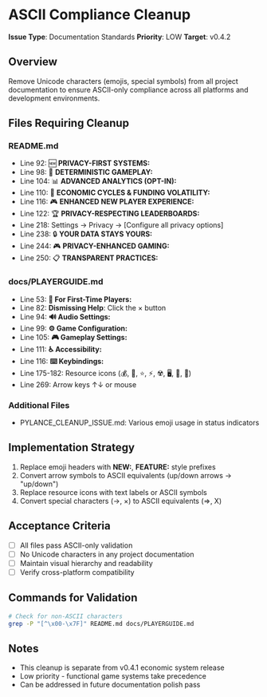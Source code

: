# ASCII Compliance Cleanup

**Issue Type**: Documentation Standards
**Priority**: LOW
**Target**: v0.4.2

## Overview
Remove Unicode characters (emojis, special symbols) from all project documentation to ensure ASCII-only compliance across all platforms and development environments.

## Files Requiring Cleanup

### README.md
- Line 92: 🆕 **PRIVACY-FIRST SYSTEMS:**
- Line 98: 🎯 **DETERMINISTIC GAMEPLAY:**
- Line 104: 📊 **ADVANCED ANALYTICS (OPT-IN):**
- Line 110: 🏦 **ECONOMIC CYCLES & FUNDING VOLATILITY:**
- Line 116: 🎮 **ENHANCED NEW PLAYER EXPERIENCE:**
- Line 122: 🏆 **PRIVACY-RESPECTING LEADERBOARDS:**
- Line 218: Settings → Privacy → [Configure all privacy options]
- Line 238: 🔒 **YOUR DATA STAYS YOURS:**
- Line 244: 🎮 **PRIVACY-ENHANCED GAMING:**
- Line 250: 📋 **TRANSPARENT PRACTICES:**

### docs/PLAYERGUIDE.md
- Line 53: **🎯 For First-Time Players:**
- Line 82: **Dismissing Help**: Click the × button
- Line 94: **🔊 Audio Settings:**
- Line 99: **⚙️ Game Configuration:**
- Line 105: **🎮 Gameplay Settings:**
- Line 111: **♿ Accessibility:**
- Line 116: **⌨️ Keybindings:**
- Line 175-182: Resource icons (💰, 👥, ⭐, ⚡, ☢️, 🖥️, 📄, 🎯)
- Line 269: Arrow keys ↑↓ or mouse

### Additional Files
- PYLANCE_CLEANUP_ISSUE.md: Various emoji usage in status indicators

## Implementation Strategy
1. Replace emoji headers with **NEW:**, **FEATURE:** style prefixes
2. Convert arrow symbols to ASCII equivalents (up/down arrows → "up/down")
3. Replace resource icons with text labels or ASCII symbols
4. Convert special characters (→, ×) to ASCII equivalents (=>, X)

## Acceptance Criteria
- [ ] All files pass ASCII-only validation
- [ ] No Unicode characters in any project documentation
- [ ] Maintain visual hierarchy and readability
- [ ] Verify cross-platform compatibility

## Commands for Validation
```bash
# Check for non-ASCII characters
grep -P "[^\x00-\x7F]" README.md docs/PLAYERGUIDE.md
```

## Notes
- This cleanup is separate from v0.4.1 economic system release
- Low priority - functional game systems take precedence
- Can be addressed in future documentation polish pass
